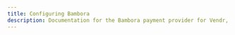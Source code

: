 ```yaml
---
title: Configuring Bambora
description: Documentation for the Bambora payment provider for Vendr, the eCommerce solution for Umbraco v8+
---
```


<work-in-progress />